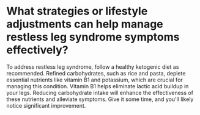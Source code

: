 # What strategies or lifestyle adjustments can help manage restless leg syndrome symptoms effectively?

To address restless leg syndrome, follow a healthy ketogenic diet as recommended. Refined carbohydrates, such as rice and pasta, deplete essential nutrients like vitamin B1 and potassium, which are crucial for managing this condition. Vitamin B1 helps eliminate lactic acid buildup in your legs. Reducing carbohydrate intake will enhance the effectiveness of these nutrients and alleviate symptoms. Give it some time, and you'll likely notice significant improvement.